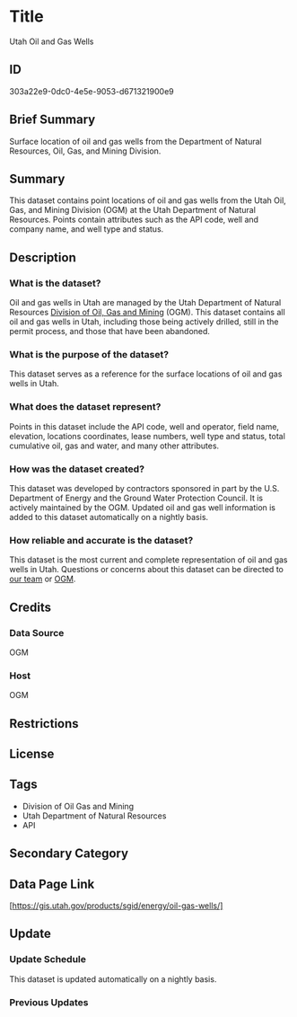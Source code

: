 # Title

Utah Oil and Gas Wells

## ID

303a22e9-0dc0-4e5e-9053-d671321900e9

## Brief Summary

Surface location of oil and gas wells from the Department of Natural Resources, Oil, Gas, and Mining Division.

## Summary

This dataset contains point locations of oil and gas wells from the Utah Oil, Gas, and Mining Division (OGM) at the Utah Department of Natural Resources. Points contain attributes such as the API code, well and company name, and well type and status.

## Description

### What is the dataset?

Oil and gas wells in Utah are managed by the Utah Department of Natural Resources [Division of Oil, Gas and Mining](https://ogm.utah.gov/) (OGM). This dataset contains all oil and gas wells in Utah, including those being actively drilled, still in the permit process, and those that have been abandoned.

### What is the purpose of the dataset?

This dataset serves as a reference for the surface locations of oil and gas wells in Utah.

### What does the dataset represent?

Points in this dataset include the API code, well and operator, field name, elevation, locations coordinates, lease numbers, well type and status, total cumulative oil, gas and water, and many other attributes.

### How was the dataset created?

This dataset was developed by contractors sponsored in part by the U.S. Department of Energy and the Ground Water Protection Council. It is actively maintained by the OGM. Updated oil and gas well information is added to this dataset automatically on a nightly basis.

### How reliable and accurate is the dataset?

This dataset is the most current and complete representation of oil and gas wells in Utah. Questions or concerns about this dataset can be directed to [our team](https://gis.utah.gov/contact/) or [OGM](https://ogm.utah.gov/og-contact-us/).

## Credits

### Data Source

OGM

### Host

OGM

## Restrictions

## License

## Tags

- Division of Oil Gas and Mining
- Utah Department of Natural Resources
- API

## Secondary Category

## Data Page Link

[https://gis.utah.gov/products/sgid/energy/oil-gas-wells/]

## Update

### Update Schedule

This dataset is updated automatically on a nightly basis.

### Previous Updates
